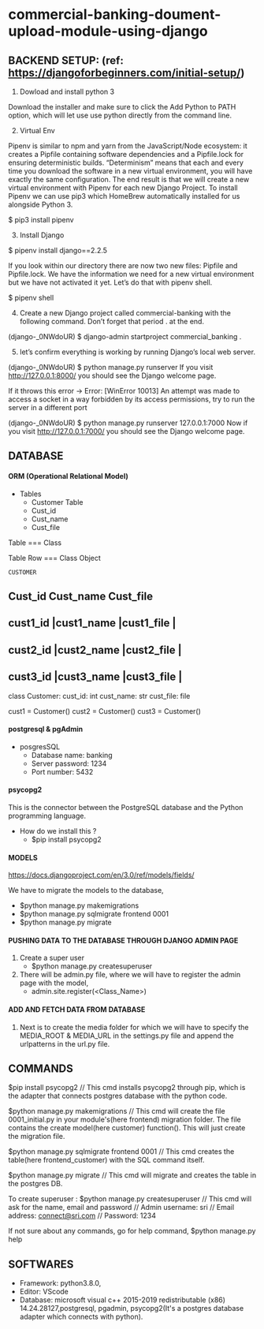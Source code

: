 # commercial-banking-doument-upload-module-using-django

## BACKEND SETUP: (ref: https://djangoforbeginners.com/initial-setup/)

1. Dowload and install python 3

Download the installer and make sure to click the Add Python to PATH option, which will let use use python directly from the command line.

2. Virtual Env

Pipenv is similar to npm and yarn from the JavaScript/Node ecosystem: it creates a Pipfile containing software dependencies and a Pipfile.lock for ensuring deterministic builds. “Determinism” means that each and every time you download the software in a new virtual environment, you will have exactly the same configuration.
The end result is that we will create a new virtual environment with Pipenv for each new Django Project.
To install Pipenv we can use pip3 which HomeBrew automatically installed for us alongside Python 3.

$ pip3 install pipenv

3. Install Django

$ pipenv install django==2.2.5

If you look within our directory there are now two new files: Pipfile and Pipfile.lock. We have the information we need for a new virtual environment but we have not activated it yet. Let’s do that with pipenv shell.

$ pipenv shell

4. Create a new Django project called commercial-banking with the following command. Don’t forget that period . at the end.

(django-_0NWdoUR) $ django-admin startproject commercial_banking .

5. let’s confirm everything is working by running Django’s local web server.

(django-_0NWdoUR) $ python manage.py runserver
If you visit http://127.0.0.1:8000/ you should see the Django welcome page.

If it throws this error ->  Error: [WinError 10013] An attempt was made to access a socket in a way forbidden by its access permissions, try to run the server in a different port

(django-_0NWdoUR) $ python manage.py runserver 127.0.0.1:7000
Now if you visit http://127.0.0.1:7000/ you should see the Django welcome page.

## DATABASE

#### ORM (Operational Relational Model)
 - Tables
   - Customer Table
    - Cust_id
    - Cust_name
    - Cust_file

Table === Class

Table Row === Class Object

``` CUSTOMER ```

Cust_id     Cust_name   Cust_file
----------------------------------------
cust1_id    |cust1_name |cust1_file    |
----------------------------------------
cust2_id    |cust2_name |cust2_file    |
----------------------------------------
cust3_id    |cust3_name |cust3_file    |
----------------------------------------


class Customer:
cust_id: int
cust_name: str
cust_file: file

cust1 = Customer()
cust2 = Customer()
cust3 = Customer()
 
#### postgresql & pgAdmin 

- posgresSQL 
    - Database name: banking
    - Server password: 1234
    - Port number: 5432

#### psycopg2

This is the connector between the PostgreSQL database and the Python programming language.

- How do we install this ?
    - $pip install psycopg2

#### MODELS

https://docs.djangoproject.com/en/3.0/ref/models/fields/

We have to migrate the models to the database,
- $python manage.py makemigrations
- $python manage.py sqlmigrate frontend 0001
- $python manage.py migrate

#### PUSHING DATA TO THE DATABASE THROUGH DJANGO ADMIN PAGE

1. Create a super user
    - $python manage.py createsuperuser
2. There will be admin.py file, where we will have to register the admin page with the model,
    - admin.site.register(<Class_Name>)

#### ADD AND FETCH DATA FROM DATABASE

1. Next is to create the media folder for which we will have to specify the MEDIA_ROOT & MEDIA_URL in the settings.py file and append the urlpatterns in the url.py file.


## COMMANDS

$pip install psycopg2
// This cmd installs psycopg2 through pip, which is the adapter that connects postgres database with the python code.

$python manage.py makemigrations
// This cmd will create the file 0001_initial.py in your module's(here frontend) migration folder. The file contains the create model(here customer) function(). This will just create the migration file.

$python manage.py sqlmigrate frontend 0001
// This cmd creates the table(here frontend_customer) with the SQL command itself.

$python manage.py migrate
// This cmd will migrate and creates the table in the postgres DB.

To create superuser :
$python manage.py createsuperuser
// This cmd will ask for the name, email and password
// Admin username: sri 
// Email address: connect@sri.com
// Password: 1234

If not sure about any commands, go for help command,
$python manage.py help

## SOFTWARES

 - Framework: python3.8.0,
 - Editor: VScode
 - Database: microsoft visual c++ 2015-2019 redistributable (x86) 14.24.28127,postgresql, pgadmin, psycopg2(It's a postgres database adapter which connects with python).
